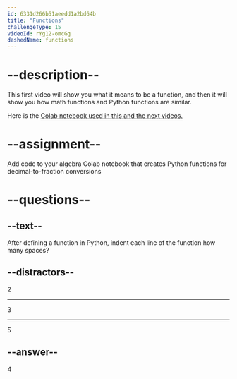 ```yaml
---
id: 6331d266b51aeedd1a2bd64b
title: "Functions"
challengeType: 15
videoId: rYg12-omcGg
dashedName: functions
---
```


# --description--

This first video will show you what it means to be a function, and then it will show you how math functions and Python functions are similar.

Here is the <a href="https://colab.research.google.com/drive/1d0e55NoKjKILIum34POv04h0OLpE_pkn" target="_blank" rel="noopener noreferrer nofollow">Colab notebook used in this and the next videos.</a>

# --assignment--

Add code to your algebra Colab notebook that creates Python functions for decimal-to-fraction conversions

# --questions--

## --text--

After defining a function in Python, indent each line of the function how many spaces?

## --distractors--

2

---

3

---

5

## --answer--

4

